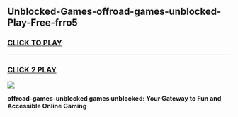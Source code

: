 
## Unblocked-Games-offroad-games-unblocked-Play-Free-frro5
<h3>
<a href="https://premium76.site?title=offroad-games-unblocked&ref=15A">CLICK TO PLAY</a></h3>
<hr>

<h3>
<a href="https://premium76.site?title=offroad-games-unblocked&ref=15A">CLICK 2 PLAY</a>
  
</h3>

<a href="https://premium76.site?title=offroad-games-unblocked&ref=15A"><img src="https://clearcache.store/games.png"></a>


**offroad-games-unblocked games unblocked: Your Gateway to Fun and Accessible Online Gaming**

